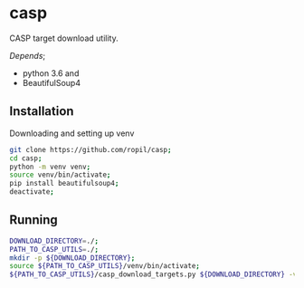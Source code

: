 casp
====

CASP target download utility.

*Depends*;

- python 3.6 and
- BeautifulSoup4

## Installation
Downloading and setting up venv

```bash
git clone https://github.com/ropil/casp;
cd casp;
python -m venv venv;
source venv/bin/activate;
pip install beautifulsoup4;
deactivate;
```

## Running

```bash
DOWNLOAD_DIRECTORY=./;
PATH_TO_CASP_UTILS=./;
mkdir -p ${DOWNLOAD_DIRECTORY};
source ${PATH_TO_CASP_UTILS}/venv/bin/activate;
${PATH_TO_CASP_UTILS}/casp_download_targets.py ${DOWNLOAD_DIRECTORY} -verbose;
```

